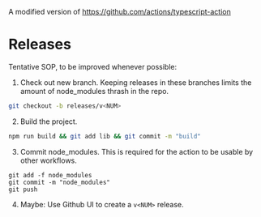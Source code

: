 A modified version of https://github.com/actions/typescript-action

# Releases

Tentative SOP, to be improved whenever possible:

1. Check out new branch. Keeping releases in these branches limits the amount of
   node_modules thrash in the repo.
```bash
git checkout -b releases/v<NUM>
```

2. Build the project.
```bash
npm run build && git add lib && git commit -m "build"
```

3. Commit node_modules. This is required for the action to be usable by other
   workflows.
```
git add -f node_modules
git commit -m "node_modules"
git push
```

4. Maybe: Use Github UI to create a `v<NUM>` release.
